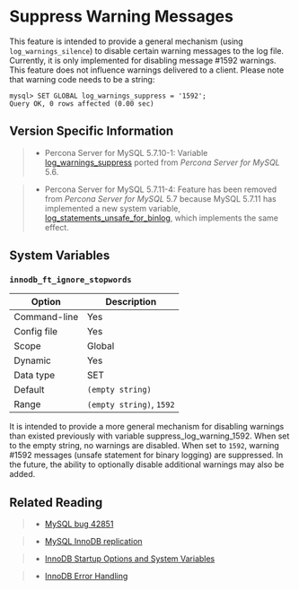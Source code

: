 # Suppress Warning Messages

This feature is intended to provide a general mechanism (using `log_warnings_silence`) to disable certain warning messages to the log file. Currently, it is only implemented for disabling message #1592 warnings. This feature does not influence warnings delivered to a client. Please note that warning code needs to be a string:

```
mysql> SET GLOBAL log_warnings_suppress = '1592';
Query OK, 0 rows affected (0.00 sec)
```

## Version Specific Information

> 
> * Percona Server for MySQL 5.7.10-1: Variable [log_warnings_suppress](https://docs.percona.com/percona-server/8.0/flexibility/log_warnings_suppress.html#log-warnings-suppress) ported from *Percona Server for MySQL* 5.6.


> * Percona Server for MySQL 5.7.11-4: Feature has been removed from *Percona Server for MySQL* 5.7 because MySQL 5.7.11 has implemented a new system variable, [log_statements_unsafe_for_binlog](https://dev.mysql.com/doc/refman/5.7/en/replication-options-binary-log.html#sysvar_log_statements_unsafe_for_binlog), which implements the same effect.

## System Variables

### `innodb_ft_ignore_stopwords`

| Option       | Description                                                                                             |
|--------------|---------------------------------------------------------------------------------------------------------|
| Command-line | Yes                                                                                                     |
| Config file  | Yes                                                                                                     |
| Scope        | Global                                                                                                  |
| Dynamic      | Yes                                                                                                     |
| Data type    | SET                                                                                                     |
| Default      |`(empty string)`                                 |
| Range        | `(empty string)`, `1592` |

It is intended to provide a more general mechanism for disabling warnings than existed previously with variable suppress_log_warning_1592.
When set to the empty string, no warnings are disabled. When set to `1592`, warning #1592 messages (unsafe statement for binary logging) are suppressed.
In the future, the ability to optionally disable additional warnings may also be added.

## Related Reading

> 
> * [MySQL bug 42851](http://bugs.mysql.com/bug.php?id=42851)


> * [MySQL InnoDB replication](http://dev.mysql.com/doc/refman/5.7/en/innodb-and-mysql-replication.html)


> * [InnoDB Startup Options and System Variables](http://dev.mysql.com/doc/refman/5.7/en/innodb-parameters.html)


> * [InnoDB Error Handling](http://dev.mysql.com/doc/refman/5.7/en/innodb-error-handling.html)
